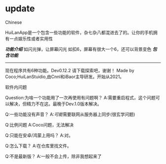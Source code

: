 # update
Chinese

HuiLanApp是一个包含一些功能的软件，杂七杂八都混进去了的。让你的手机拥有一点娱乐性或者实用性

***功能介绍***
如闪光弹，让屏幕闪光
如扣6，屏幕有很大一个6，还可以背景变色
***包含功能***
***
现在程序共有6种功能。Dev0.12.2
请下载探索吧，谢谢！
Made by Coco;HuiLanStuidio,由Cnnl和iBaor主导研发。开始从2021。

软件内问题

Question:为啥一个功能用了一次再使用有问题啊？
A:需要重启程式，这个问题可以解决，但精力不在这。最晚于Dev.1.0版本解决。

Q:一些功能没有声音？
A:*可能*需要联网从服务器上同步(很玄学问题)

Q:比例问题
A:Coco问题，无法解决

Q:只能在安卓/鸿蒙上用吗？
A:对。

Q:怎么下载？
A:在仓库里找文件。

Q:不是最新版？
A:一般不会上传，除非我想起来了
